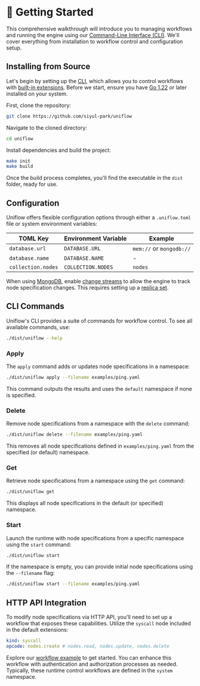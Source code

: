 # 🚀 Getting Started

This comprehensive walkthrough will introduce you to managing workflows and running the engine using our [Command-Line Interface (CLI)](../cmd/README.md). We'll cover everything from installation to workflow control and configuration setup.

## Installing from Source

Let's begin by setting up the [CLI](../cmd/README.md), which allows you to control workflows with [built-in extensions](../ext/README.md). Before we start, ensure you have [Go 1.22](https://go.dev/doc/install) or later installed on your system.

First, clone the repository:

```sh
git clone https://github.com/siyul-park/uniflow
```

Navigate to the cloned directory:

```sh
cd uniflow
```

Install dependencies and build the project:

```sh
make init
make build
```

Once the build process completes, you'll find the executable in the `dist` folder, ready for use.

## Configuration

Uniflow offers flexible configuration options through either a `.uniflow.toml` file or system environment variables:

| TOML Key           | Environment Variable | Example                  |
|--------------------|----------------------|--------------------------|
| `database.url`     | `DATABASE.URL`       | `mem://` or `mongodb://` |
| `database.name`    | `DATABASE.NAME`      | -                        |
| `collection.nodes` | `COLLECTION.NODES`   | `nodes`                  |

When using [MongoDB](https://www.mongodb.com/), enable [change streams](https://www.mongodb.com/docs/manual/changeStreams/) to allow the engine to track node specification changes. This requires setting up a [replica set](https://www.mongodb.com/docs/manual/replication/).

## CLI Commands

Uniflow's CLI provides a suite of commands for workflow control. To see all available commands, use:

```sh
./dist/uniflow --help
```

### Apply

The `apply` command adds or updates node specifications in a namespace:

```sh
./dist/uniflow apply --filename examples/ping.yaml
```

This command outputs the results and uses the `default` namespace if none is specified.

### Delete

Remove node specifications from a namespace with the `delete` command:

```sh
./dist/uniflow delete --filename examples/ping.yaml
```

This removes all node specifications defined in `examples/ping.yaml` from the specified (or default) namespace.

### Get

Retrieve node specifications from a namespace using the `get` command:

```sh
./dist/uniflow get
```

This displays all node specifications in the default (or specified) namespace.

### Start

Launch the runtime with node specifications from a specific namespace using the `start` command:

```sh
./dist/uniflow start
```

If the namespace is empty, you can provide initial node specifications using the `--filename` flag:

```sh
./dist/uniflow start --filename examples/ping.yaml
```

## HTTP API Integration

To modify node specifications via HTTP API, you'll need to set up a workflow that exposes these capabilities. Utilize the `syscall` node included in the default extensions:

```yaml
kind: syscall
opcode: nodes.create # nodes.read, nodes.update, nodes.delete
```

Explore our [workflow example](../examples/system.yaml) to get started. You can enhance this workflow with authentication and authorization processes as needed. Typically, these runtime control workflows are defined in the `system` namespace.
